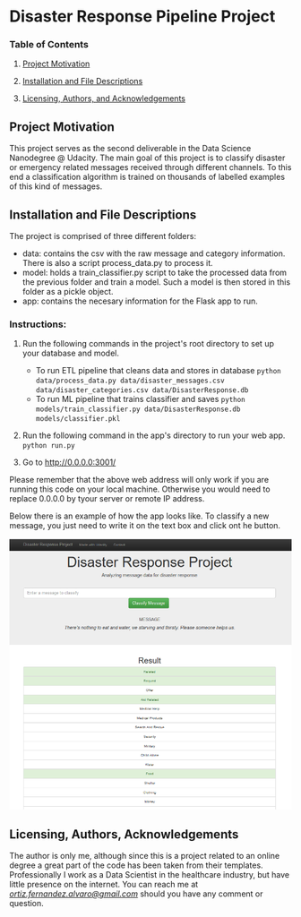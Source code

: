# Disaster Response Pipeline Project

### Table of Contents

1. [Project Motivation](#project)

2. [Installation and File Descriptions](#file)

3. [Licensing, Authors, and Acknowledgements](#licensing)

   

## Project Motivation <a name="project"></a>

This project serves as the second deliverable in the Data Science Nanodegree @ Udacity. The main goal of this project is to classify disaster or emergency related messages received through different channels. To this end a classification algorithm is trained on thousands of labelled examples of this kind of messages.
    
    
## Installation and File Descriptions <a name="file"></a>

The project is comprised of three different folders:

* data: contains the csv with the raw message and category information. There is also a script process_data.py to process it.
* model: holds a train_classifier.py script to take the processed data from the previous folder and train a model. Such a model is then stored in this folder as a pickle object.
* app: contains the necesary information for the Flask app to run.

### Instructions:
1. Run the following commands in the project's root directory to set up your database and model.

    - To run ETL pipeline that cleans data and stores in database
        `python data/process_data.py data/disaster_messages.csv data/disaster_categories.csv data/DisasterResponse.db`
    - To run ML pipeline that trains classifier and saves
        `python models/train_classifier.py data/DisasterResponse.db models/classifier.pkl`

2. Run the following command in the app's directory to run your web app.
    `python run.py`

3. Go to http://0.0.0.0:3001/

Please remember that the above web address will only work if you are running this code on your local machine. Otherwise you would need to replace 0.0.0.0 by tyour server or remote IP address.

Below there is an example of how the app looks like. To classify a new message, you just need to write it on the text box and click ont he button.

![screnshot](https://github.com/alvaroof/disaster-response-pipeline/blob/master/Captura.PNG)



## Licensing, Authors, Acknowledgements <a name="licensing"></a>

The author is only me, although since this is a project related to an online degree a great part of the code has been taken from their templates. Professionally I work as a Data Scientist in the healthcare industry, but have little presence on the internet. You can reach me at *ortiz.fernandez.alvaro@gmail.com* should you have any comment or question.



